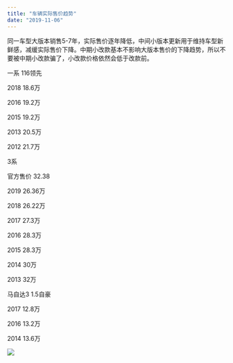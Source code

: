 ```yaml
---
title: "车辆实际售价趋势"
date: "2019-11-06"
---
```


同一车型大版本销售5-7年，实际售价逐年降低，中间小版本更新用于维持车型新鲜感，减缓实际售价下降。中期小改款基本不影响大版本售价的下降趋势，所以不要被中期小改款骗了，小改款价格依然会低于改款前。 

一系 116领先 

2018 18.6万 

2016 19.2万 

2015 19.2万 

2013 20.5万

2012 21.7万 

3系 

官方售价 32.38 

2019 26.36万 

2018 26.22万 

2017 27.3万 

2016 28.3万 

2015 28.3万 

2014 30万 

2013 32万 

马自达3 1.5自豪 

2017 12.8万 

2016 13.2万 

2014 13.6万

![](https://i.imgur.com/CxDVVyj.png)
